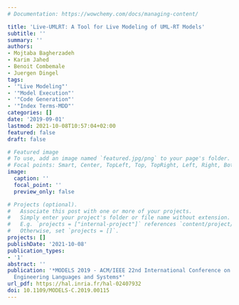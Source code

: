 ```yaml
---
# Documentation: https://wowchemy.com/docs/managing-content/

title: 'Live-UMLRT: A Tool for Live Modeling of UML-RT Models'
subtitle: ''
summary: ''
authors:
- Mojtaba Bagherzadeh
- Karim Jahed
- Benoit Combemale
- Juergen Dingel
tags:
- '"Live Modeling"'
- '"Model Execution"'
- '"Code Generation"'
- '"Index Terms-MDD"'
categories: []
date: '2019-09-01'
lastmod: 2021-10-08T10:57:04+02:00
featured: false
draft: false

# Featured image
# To use, add an image named `featured.jpg/png` to your page's folder.
# Focal points: Smart, Center, TopLeft, Top, TopRight, Left, Right, BottomLeft, Bottom, BottomRight.
image:
  caption: ''
  focal_point: ''
  preview_only: false

# Projects (optional).
#   Associate this post with one or more of your projects.
#   Simply enter your project's folder or file name without extension.
#   E.g. `projects = ["internal-project"]` references `content/project/deep-learning/index.md`.
#   Otherwise, set `projects = []`.
projects: []
publishDate: '2021-10-08'
publication_types:
- '1'
abstract: ''
publication: '*MODELS 2019 - ACM/IEEE 22nd International Conference on Model Driven
  Engineering Languages and Systems*'
url_pdf: https://hal.inria.fr/hal-02407932
doi: 10.1109/MODELS-C.2019.00115
---
```

